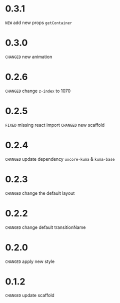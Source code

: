 # 0.3.1

`NEW` add new props `getContainer`

# 0.3.0

`CHANGED` new animation

# 0.2.6

`CHANGED` change `z-index` to 1070

# 0.2.5

`FIXED` missing react import
`CHANGED` new scaffold

# 0.2.4

`CHANGED` update dependency `uxcore-kuma` & `kuma-base`

# 0.2.3

`CHANGED` change the default layout

# 0.2.2

`CHANGED` change default transitionName 

# 0.2.0

`CHANGED` apply new style

# 0.1.2

`CHANGED` update scaffold